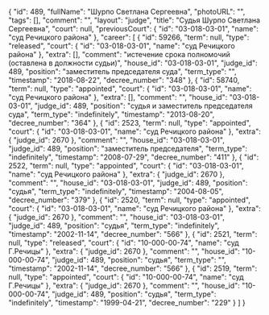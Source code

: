 {
    "id": 489,
    "fullName": "Шурпо Светлана Сергеевна",
    "photoURL": "",
    "tags": [],
    "comment": "",
    "layout": "judge",
    "title": "Судья Шурпо Светлана Сергеевна",
    "court": null,
    "previousCourt": {
        "id": "03-018-03-01",
        "name": "суд Речицкого района"
    },
    "career": [
        {
            "id": 59266,
            "term": null,
            "type": "released",
            "court": {
                "id": "03-018-03-01",
                "name": "суд Речицкого района"
            },
            "extra": [],
            "comment": "истечение срока полномочий (оставлена в должности судьи)",
            "house_id": "03-018-03-01",
            "judge_id": 489,
            "position": "заместитель председателя суда",
            "term_type": "",
            "timestamp": "2018-08-22",
            "decree_number": "348"
        },
        {
            "id": 58740,
            "term": null,
            "type": "appointed",
            "court": {
                "id": "03-018-03-01",
                "name": "суд Речицкого района"
            },
            "extra": [],
            "comment": "",
            "house_id": "03-018-03-01",
            "judge_id": 489,
            "position": "судья и заместитель председателя суда",
            "term_type": "indefinitely",
            "timestamp": "2013-08-20",
            "decree_number": "364"
        },
        {
            "id": 2523,
            "term": null,
            "type": "appointed",
            "court": {
                "id": "03-018-03-01",
                "name": "суд Речицкого района"
            },
            "extra": {
                "judge_id": 2670
            },
            "comment": "",
            "house_id": "03-018-03-01",
            "judge_id": 489,
            "position": "заместитель председателя",
            "term_type": "indefinitely",
            "timestamp": "2008-07-29",
            "decree_number": "411"
        },
        {
            "id": 2522,
            "term": null,
            "type": "appointed",
            "court": {
                "id": "03-018-03-01",
                "name": "суд Речицкого района"
            },
            "extra": {
                "judge_id": 2670
            },
            "comment": "",
            "house_id": "03-018-03-01",
            "judge_id": 489,
            "position": "судья",
            "term_type": "indefinitely",
            "timestamp": "2004-08-05",
            "decree_number": "379"
        },
        {
            "id": 2520,
            "term": null,
            "type": "appointed",
            "court": {
                "id": "03-018-03-01",
                "name": "суд Речицкого района"
            },
            "extra": {
                "judge_id": 2670
            },
            "comment": "",
            "house_id": "03-018-03-01",
            "judge_id": 489,
            "position": "судья",
            "term_type": "indefinitely",
            "timestamp": "2002-11-14",
            "decree_number": "566"
        },
        {
            "id": 2521,
            "term": null,
            "type": "released",
            "court": {
                "id": "10-000-00-74",
                "name": "суд Г.Речицы"
            },
            "extra": {
                "judge_id": 2670
            },
            "comment": "",
            "house_id": "10-000-00-74",
            "judge_id": 489,
            "position": "судья",
            "term_type": "",
            "timestamp": "2002-11-14",
            "decree_number": "566"
        },
        {
            "id": 2519,
            "term": null,
            "type": "appointed",
            "court": {
                "id": "10-000-00-74",
                "name": "суд Г.Речицы"
            },
            "extra": {
                "judge_id": 2670
            },
            "comment": "",
            "house_id": "10-000-00-74",
            "judge_id": 489,
            "position": "судья",
            "term_type": "indefinitely",
            "timestamp": "1999-04-21",
            "decree_number": "229"
        }
    ]
}